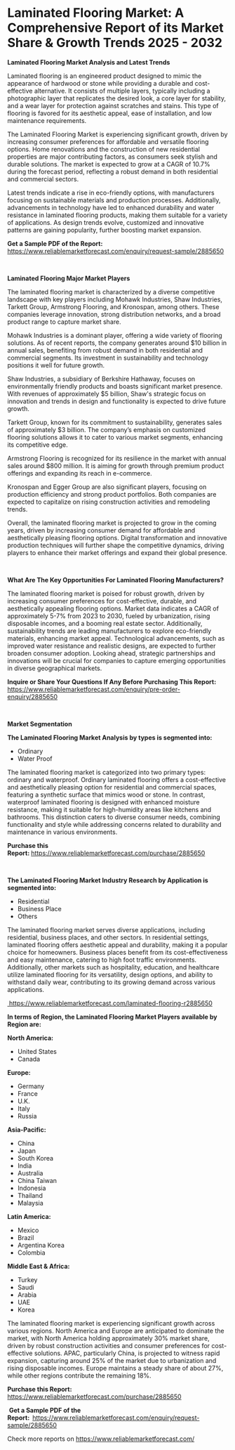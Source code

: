 <p><h1>Laminated Flooring Market: A Comprehensive Report of its Market Share & Growth Trends 2025 - 2032</h1></p><p><strong>Laminated Flooring Market Analysis and Latest Trends</strong></p>
<p><p>Laminated flooring is an engineered product designed to mimic the appearance of hardwood or stone while providing a durable and cost-effective alternative. It consists of multiple layers, typically including a photographic layer that replicates the desired look, a core layer for stability, and a wear layer for protection against scratches and stains. This type of flooring is favored for its aesthetic appeal, ease of installation, and low maintenance requirements.</p><p>The Laminated Flooring Market is experiencing significant growth, driven by increasing consumer preferences for affordable and versatile flooring options. Home renovations and the construction of new residential properties are major contributing factors, as consumers seek stylish and durable solutions. The market is expected to grow at a CAGR of 10.7% during the forecast period, reflecting a robust demand in both residential and commercial sectors. </p><p>Latest trends indicate a rise in eco-friendly options, with manufacturers focusing on sustainable materials and production processes. Additionally, advancements in technology have led to enhanced durability and water resistance in laminated flooring products, making them suitable for a variety of applications. As design trends evolve, customized and innovative patterns are gaining popularity, further boosting market expansion.</p></p>
<p><strong>Get a Sample PDF of the Report:&nbsp;</strong> <a href="https://www.reliablemarketforecast.com/enquiry/request-sample/2885650?utm_campaign=2291&utm_medium=2&utm_source=Github&utm_content=ia&utm_term=13032025&utm_id=laminated-flooring">https://www.reliablemarketforecast.com/enquiry/request-sample/2885650</a></p>
<p>&nbsp;</p>
<p><strong>Laminated Flooring Major Market Players</strong></p>
<p><p>The laminated flooring market is characterized by a diverse competitive landscape with key players including Mohawk Industries, Shaw Industries, Tarkett Group, Armstrong Flooring, and Kronospan, among others. These companies leverage innovation, strong distribution networks, and a broad product range to capture market share.</p><p>Mohawk Industries is a dominant player, offering a wide variety of flooring solutions. As of recent reports, the company generates around $10 billion in annual sales, benefiting from robust demand in both residential and commercial segments. Its investment in sustainability and technology positions it well for future growth.</p><p>Shaw Industries, a subsidiary of Berkshire Hathaway, focuses on environmentally friendly products and boasts significant market presence. With revenues of approximately $5 billion, Shaw's strategic focus on innovation and trends in design and functionality is expected to drive future growth.</p><p>Tarkett Group, known for its commitment to sustainability, generates sales of approximately $3 billion. The company’s emphasis on customized flooring solutions allows it to cater to various market segments, enhancing its competitive edge.</p><p>Armstrong Flooring is recognized for its resilience in the market with annual sales around $800 million. It is aiming for growth through premium product offerings and expanding its reach in e-commerce.</p><p>Kronospan and Egger Group are also significant players, focusing on production efficiency and strong product portfolios. Both companies are expected to capitalize on rising construction activities and remodeling trends.</p><p>Overall, the laminated flooring market is projected to grow in the coming years, driven by increasing consumer demand for affordable and aesthetically pleasing flooring options. Digital transformation and innovative production techniques will further shape the competitive dynamics, driving players to enhance their market offerings and expand their global presence.</p></p>
<p>&nbsp;</p>
<p><strong>What Are The Key Opportunities For Laminated Flooring Manufacturers?</strong></p>
<p><p>The laminated flooring market is poised for robust growth, driven by increasing consumer preferences for cost-effective, durable, and aesthetically appealing flooring options. Market data indicates a CAGR of approximately 5-7% from 2023 to 2030, fueled by urbanization, rising disposable incomes, and a booming real estate sector. Additionally, sustainability trends are leading manufacturers to explore eco-friendly materials, enhancing market appeal. Technological advancements, such as improved water resistance and realistic designs, are expected to further broaden consumer adoption. Looking ahead, strategic partnerships and innovations will be crucial for companies to capture emerging opportunities in diverse geographical markets.</p></p>
<p><strong>Inquire or Share Your Questions If Any Before Purchasing This Report:</strong> <a href="https://www.reliablemarketforecast.com/enquiry/pre-order-enquiry/2885650?utm_campaign=2291&utm_medium=2&utm_source=Github&utm_content=ia&utm_term=13032025&utm_id=laminated-flooring">https://www.reliablemarketforecast.com/enquiry/pre-order-enquiry/2885650</a></p>
<p>&nbsp;</p>
<p><strong>Market Segmentation</strong></p>
<p><strong>The Laminated Flooring Market Analysis by types is segmented into:</strong></p>
<p><ul><li>Ordinary</li><li>Water Proof</li></ul></p>
<p><p>The laminated flooring market is categorized into two primary types: ordinary and waterproof. Ordinary laminated flooring offers a cost-effective and aesthetically pleasing option for residential and commercial spaces, featuring a synthetic surface that mimics wood or stone. In contrast, waterproof laminated flooring is designed with enhanced moisture resistance, making it suitable for high-humidity areas like kitchens and bathrooms. This distinction caters to diverse consumer needs, combining functionality and style while addressing concerns related to durability and maintenance in various environments.</p></p>
<p><strong>Purchase this Report:&nbsp;</strong><a href="https://www.reliablemarketforecast.com/purchase/2885650?utm_campaign=2291&utm_medium=2&utm_source=Github&utm_content=ia&utm_term=13032025&utm_id=laminated-flooring">https://www.reliablemarketforecast.com/purchase/2885650</a></p>
<p>&nbsp;</p>
<p><strong>The Laminated Flooring Market Industry Research by Application is segmented into:</strong></p>
<p><ul><li>Residential</li><li>Business Place</li><li>Others</li></ul></p>
<p><p>The laminated flooring market serves diverse applications, including residential, business places, and other sectors. In residential settings, laminated flooring offers aesthetic appeal and durability, making it a popular choice for homeowners. Business places benefit from its cost-effectiveness and easy maintenance, catering to high foot traffic environments. Additionally, other markets such as hospitality, education, and healthcare utilize laminated flooring for its versatility, design options, and ability to withstand daily wear, contributing to its growing demand across various applications.</p></p>
<p><a href="https://www.reliablemarketforecast.com/laminated-flooring-r2885650?utm_campaign=2291&utm_medium=2&utm_source=Github&utm_content=ia&utm_term=13032025&utm_id=laminated-flooring">&nbsp;https://www.reliablemarketforecast.com/laminated-flooring-r2885650</a></p>
<p><strong>In terms of Region, the Laminated Flooring Market Players available by Region are:</strong></p>
<p>
    <p> <strong> North America: </strong>
        <ul>
            <li>United States</li>
            <li>Canada</li>
        </ul>
        </p> 
    <p> <strong> Europe: </strong>
        <ul>
            <li>Germany</li>
            <li>France</li>
            <li>U.K.</li>
            <li>Italy</li>
            <li>Russia</li>
        </ul>
        </p> 
    <p> <strong> Asia-Pacific: </strong>
        <ul>
            <li>China</li>
            <li>Japan</li>
            <li>South Korea</li>
            <li>India</li>
            <li>Australia</li>
            <li>China Taiwan</li>
            <li>Indonesia</li>
            <li>Thailand</li>
            <li>Malaysia</li>
        </ul>
        </p> 
    <p> <strong> Latin America: </strong>
        <ul>
            <li>Mexico</li>
            <li>Brazil</li>
            <li>Argentina Korea</li>
            <li>Colombia</li>
        </ul>
        </p> 
    <p> <strong> Middle East & Africa: </strong>
        <ul>
            <li>Turkey</li>
            <li>Saudi</li>
            <li>Arabia</li>
            <li>UAE</li>
            <li>Korea</li>
        </ul>
    </p>
    </p>
<p><p>The laminated flooring market is experiencing significant growth across various regions. North America and Europe are anticipated to dominate the market, with North America holding approximately 30% market share, driven by robust construction activities and consumer preferences for cost-effective solutions. APAC, particularly China, is projected to witness rapid expansion, capturing around 25% of the market due to urbanization and rising disposable incomes. Europe maintains a steady share of about 27%, while other regions contribute the remaining 18%.</p></p>
<p><strong>Purchase this Report: </strong><a href="https://www.reliablemarketforecast.com/purchase/2885650?utm_campaign=2291&utm_medium=2&utm_source=Github&utm_content=ia&utm_term=13032025&utm_id=laminated-flooring">https://www.reliablemarketforecast.com/purchase/2885650</a></p>
<p>&nbsp;<strong>Get a Sample PDF of the Report:&nbsp;&nbsp;</strong><a href="https://www.reliablemarketforecast.com/enquiry/request-sample/2885650?utm_campaign=2291&utm_medium=2&utm_source=Github&utm_content=ia&utm_term=13032025&utm_id=laminated-flooring">https://www.reliablemarketforecast.com/enquiry/request-sample/2885650</a></p>
<p><strong></strong></p>
<p>Check more reports on <a href="https://www.reliablemarketforecast.com/?utm_campaign=2291&utm_medium=2&utm_source=Github&utm_content=ia&utm_term=13032025&utm_id=laminated-flooring">https://www.reliablemarketforecast.com/</a></p>